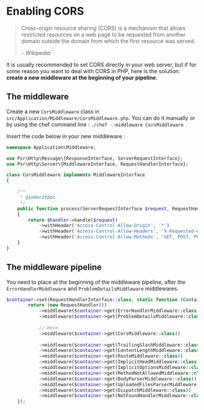 # Enabling CORS

> Cross-origin resource sharing (CORS) is a mechanism that allows restricted resources on a web page to be requested
> from another domain outside the domain from which the first resource was served.  
> 
> <cite>- Wikipedia</cite>

It is usually recommended to set CORS directly in your web server, but if for some reason you want to deal with CORS in
PHP, here is the solution: **create a new middleware at the beginning of your pipeline**.

## The middleware

Create a new `CorsMiddleware` class in `src/Application/Middleware/CorsMiddleware.php`.
You can do it manually or by using the chef command line : `./chef --middleware CorsMiddleware`

Insert the code below in your new middleware :

```php
namespace Application\Middleware;

use Psr\Http\Message\{ResponseInterface, ServerRequestInterface};
use Psr\Http\Server\{MiddlewareInterface, RequestHandlerInterface};

class CorsMiddleware implements MiddlewareInterface
{

    /**
     * @inheritDoc
     */
    public function process(ServerRequestInterface $request, RequestHandlerInterface $handler): ResponseInterface
    {
        return $handler->handle($request)
            ->withHeader('Access-Control-Allow-Origin', '*')
            ->withHeader('Access-Control-Allow-Headers', 'X-Requested-With, Content-Type, Accept, Origin, Authorization')
            ->withHeader('Access-Control-Allow-Methods', 'GET, POST, PUT, DELETE, PATCH, OPTIONS');
    }
}
```

## The middleware pipeline

You need to place at the beginning of the middleware pipeline, after the `ErrorHandlerMiddleware` and
`ProblemDetailsMiddleware` middlewares.

```php
$container->set(RequestHandlerInterface::class, static function (ContainerInterface $container) {
        return (new RequestHandler())
            ->middleware($container->get(ErrorHandlerMiddleware::class))
            ->middleware($container->get(ProblemDetailsMiddleware::class))
            
            // Here
            ->middleware($container->get(CorsMiddleware::class))
            
            ->middleware($container->get(TrailingSlashMiddleware::class))
            ->middleware($container->get(ContentLengthMiddleware::class))
            ->middleware($container->get(RouteMiddleware::class))
            ->middleware($container->get(ImplicitHeadMiddleware::class))
            ->middleware($container->get(ImplicitOptionsMiddleware::class))
            ->middleware($container->get(MethodNotAllowedMiddleware::class))
            ->middleware($container->get(BodyParserMiddleware::class))
            ->middleware($container->get(UploadedFilesParserMiddleware::class))
            ->middleware($container->get(DispatchMiddleware::class))
            ->middleware($container->get(NotFoundHandlerMiddleware::class));
    });
```
